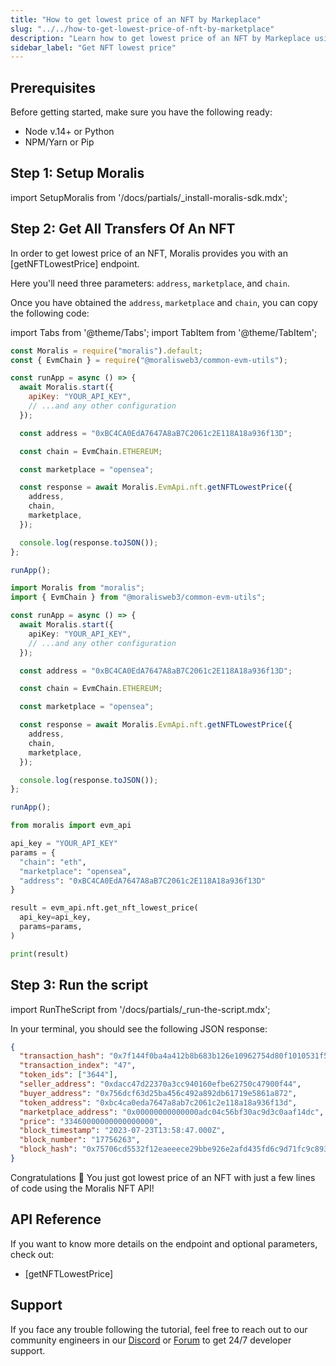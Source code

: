 ```yaml
---
title: "How to get lowest price of an NFT by Markeplace"
slug: "../../how-to-get-lowest-price-of-nft-by-marketplace"
description: "Learn how to get lowest price of an NFT by Markeplace using the Moralis NFT API."
sidebar_label: "Get NFT lowest price"
---
```


## Prerequisites

Before getting started, make sure you have the following ready:

- Node v.14+ or Python
- NPM/Yarn or Pip

## Step 1: Setup Moralis

import SetupMoralis from '/docs/partials/\_install-moralis-sdk.mdx';

<SetupMoralis node="moralis @moralisweb3/common-evm-utils" python="moralis" />

## Step 2: Get All Transfers Of An NFT

In order to get lowest price of an NFT, Moralis provides you with an [getNFTLowestPrice] endpoint.

Here you'll need three parameters: `address`, `marketplace`, and `chain`.

Once you have obtained the `address`, `marketplace` and `chain`, you can copy the following code:

import Tabs from '@theme/Tabs';
import TabItem from '@theme/TabItem';

<Tabs groupId="programming-language">
  <TabItem value="javascript" label="index.js (JavaScript)" default>

```javascript index.js
const Moralis = require("moralis").default;
const { EvmChain } = require("@moralisweb3/common-evm-utils");

const runApp = async () => {
  await Moralis.start({
    apiKey: "YOUR_API_KEY",
    // ...and any other configuration
  });

  const address = "0xBC4CA0EdA7647A8aB7C2061c2E118A18a936f13D";

  const chain = EvmChain.ETHEREUM;

  const marketplace = "opensea";

  const response = await Moralis.EvmApi.nft.getNFTLowestPrice({
    address,
    chain,
    marketplace,
  });

  console.log(response.toJSON());
};

runApp();
```

</TabItem>
<TabItem value="typescript" label="index.ts (TypeScript)">

```typescript index.ts
import Moralis from "moralis";
import { EvmChain } from "@moralisweb3/common-evm-utils";

const runApp = async () => {
  await Moralis.start({
    apiKey: "YOUR_API_KEY",
    // ...and any other configuration
  });

  const address = "0xBC4CA0EdA7647A8aB7C2061c2E118A18a936f13D";

  const chain = EvmChain.ETHEREUM;

  const marketplace = "opensea";

  const response = await Moralis.EvmApi.nft.getNFTLowestPrice({
    address,
    chain,
    marketplace,
  });

  console.log(response.toJSON());
};

runApp();
```

</TabItem>
<TabItem value="python" label="index.py (Python)">

```python index.py
from moralis import evm_api

api_key = "YOUR_API_KEY"
params = {
  "chain": "eth",
  "marketplace": "opensea",
  "address": "0xBC4CA0EdA7647A8aB7C2061c2E118A18a936f13D"
}

result = evm_api.nft.get_nft_lowest_price(
  api_key=api_key,
  params=params,
)

print(result)
```

</TabItem>
</Tabs>

## Step 3: Run the script

import RunTheScript from '/docs/partials/\_run-the-script.mdx';

<RunTheScript />

In your terminal, you should see the following JSON response:

```json
{
  "transaction_hash": "0x7f144f0ba4a412b8b683b126e10962754d80f1010531f57f425e499c23983c9a",
  "transaction_index": "47",
  "token_ids": ["3644"],
  "seller_address": "0xdacc47d22370a3cc940160efbe62750c47900f44",
  "buyer_address": "0x756dcf63d25ba456c492a892db61719e5861a872",
  "token_address": "0xbc4ca0eda7647a8ab7c2061c2e118a18a936f13d",
  "marketplace_address": "0x00000000000000adc04c56bf30ac9d3c0aaf14dc",
  "price": "33460000000000000000",
  "block_timestamp": "2023-07-23T13:58:47.000Z",
  "block_number": "17756263",
  "block_hash": "0x75706cd5532f12eaeeece29bbe926e2afd435fd6c9d71fc9c893094bd751dc14"
}
```

Congratulations 🥳 You just got lowest price of an NFT with just a few lines of code using the Moralis NFT API!

## API Reference

If you want to know more details on the endpoint and optional parameters, check out:

- [getNFTLowestPrice]

## Support

If you face any trouble following the tutorial, feel free to reach out to our community engineers in our [Discord](https://moralis.io/discord) or [Forum](https://forum.moralis.io) to get 24/7 developer support.
